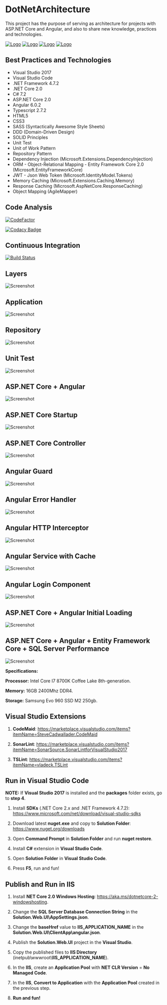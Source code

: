 # DotNetArchitecture

This project has the purpose of serving as architecture for projects with ASP.NET Core and Angular, and also to share new knowledge, practices and technologies.

[![Logo](Screenshots/Microsoft.svg)](https://www.microsoft.com) [![Logo](Screenshots/.NET.svg)](https://www.microsoft.com/net) [![Logo](Screenshots/Google.svg)](https://www.google.com) [![Logo](Screenshots/Angular.svg)](https://angular.io)

## Best Practices and Technologies

* Visual Studio 2017
* Visual Studio Code
* .NET Framework 4.7.2
* .NET Core 2.0
* C# 7.2
* ASP.NET Core 2.0
* Angular 6.0.2
* Typescript 2.7.2
* HTML5
* CSS3
* SASS (Syntactically Awesome Style Sheets)
* DDD (Domain-Driven Design)
* SOLID Principles
* Unit Test
* Unit of Work Pattern
* Repository Pattern
* Dependency Injection (Microsoft.Extensions.DependencyInjection)
* ORM - Object-Relational Mapping - Entity Framework Core 2.0 (Microsoft.EntityFrameworkCore)
* JWT - Json Web Token (Microsoft.IdentityModel.Tokens)
* Memory Caching (Microsoft.Extensions.Caching.Memory)
* Response Caching (Microsoft.AspNetCore.ResponseCaching)
* Object Mapping (AgileMapper)

## Code Analysis

[![CodeFactor](https://www.codefactor.io/repository/github/rafaelfgx/dotnetarchitecture/badge)](https://www.codefactor.io/repository/github/rafaelfgx/dotnetarchitecture)

[![Codacy Badge](https://api.codacy.com/project/badge/Grade/0615df3d9c5a4acea8634e228709cf68)](https://www.codacy.com/app/rafaelfgx/DotNetArchitecture?utm_source=github.com&amp;utm_medium=referral&amp;utm_content=rafaelfgx/DotNetArchitecture&amp;utm_campaign=Badge_Grade)

## Continuous Integration

[![Build Status](https://ci.appveyor.com/api/projects/status/x9782f129frchg3n?svg=true)](https://ci.appveyor.com/project/rafaelfgx/dotnetarchitecture)

## Layers

![Screenshot](Screenshots/1.png)

## Application

![Screenshot](Screenshots/2.png)

## Repository

![Screenshot](Screenshots/3.png)

## Unit Test

![Screenshot](Screenshots/4.png)

## ASP.NET Core + Angular

![Screenshot](Screenshots/5.png)

## ASP.NET Core Startup

![Screenshot](Screenshots/6.png)

## ASP.NET Core Controller

![Screenshot](Screenshots/7.png)

## Angular Guard

![Screenshot](Screenshots/8.png)

## Angular Error Handler

![Screenshot](Screenshots/9.png)

## Angular HTTP Interceptor

![Screenshot](Screenshots/10.png)

## Angular Service with Cache

![Screenshot](Screenshots/11.png)

## Angular Login Component

![Screenshot](Screenshots/12.png)

## ASP.NET Core + Angular Initial Loading

![Screenshot](Screenshots/13.png)

## ASP.NET Core + Angular + Entity Framework Core + SQL Server Performance

![Screenshot](Screenshots/14.png)

**Specifications:**

**Processor:** Intel Core I7 8700K Coffee Lake 8th-generation.

**Memory:** 16GB 2400Mhz DDR4.

**Storage:** Samsung Evo 960 SSD M2 250gb.

## Visual Studio Extensions

1. **CodeMaid**: <https://marketplace.visualstudio.com/items?itemName=SteveCadwallader.CodeMaid>

2. **SonarLint**: <https://marketplace.visualstudio.com/items?itemName=SonarSource.SonarLintforVisualStudio2017>

3. **TSLint**: <https://marketplace.visualstudio.com/items?itemName=vladeck.TSLint>

## Run in Visual Studio Code

**NOTE:** If **Visual Studio 2017** is installed and the **packages** folder exists, go to **step 4**.

1. Install **SDKs** (.NET Core 2.x and .NET Framework 4.7.2): <https://www.microsoft.com/net/download/visual-studio-sdks>

2. Download latest **nuget.exe** and copy to **Solution Folder**: <https://www.nuget.org/downloads>

3. Open **Command Prompt** in **Solution Folder** and run **nuget restore**.

4. Install **C#** extension in **Visual Studio Code**.

5. Open **Solution Folder** in **Visual Studio Code**.

6. Press **F5**, run and fun!

## Publish and Run in IIS

1. Install **NET Core 2.0 Windows Hosting**: <https://aka.ms/dotnetcore-2-windowshosting>.

2. Change the **SQL Server Database Connection String** in the **Solution.Web.UI\AppSettings.json**.

3. Change the **baseHref** value to **IIS_APPLICATION_NAME** in the **Solution.Web.UI\ClientApp\angular.json**.

4. Publish the **Solution.Web.UI** project in the **Visual Studio**.

5. Copy the published files to **IIS Directory** (inetpub\wwwroot\\**IIS_APPLICATION_NAME**).

6. In the **IIS**, create an **Application Pool** with **NET CLR Version** = **No Managed Code**.

7. In the **IIS**, **Convert to Application** with the **Application Pool** created in the previous step.

8. **Run and fun!**
